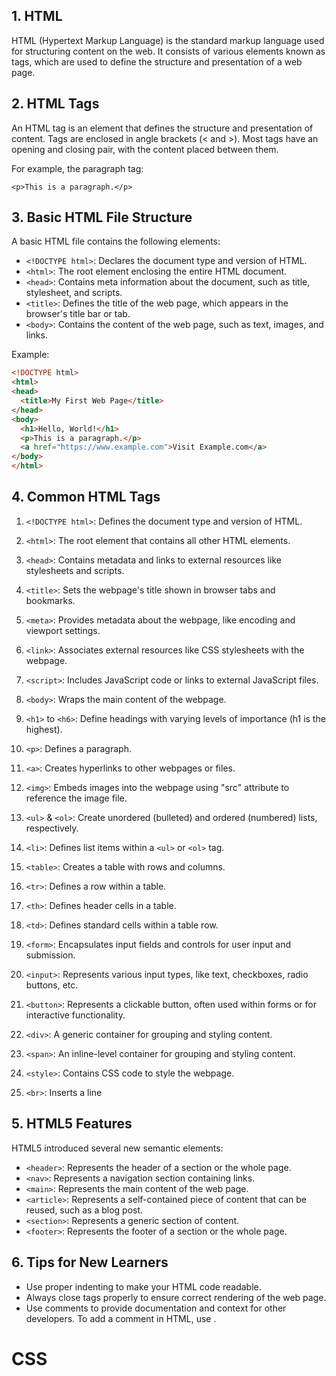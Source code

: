 
## 1. HTML
HTML (Hypertext Markup Language) is the standard markup language used for structuring content on the web. It consists of various elements known as tags, which are used to define the structure and presentation of a web page.

## 2. HTML Tags
An HTML tag is an element that defines the structure and presentation of content. Tags are enclosed in angle brackets (< and >). Most tags have an opening and closing pair, with the content placed between them.

For example, the paragraph tag: 

`<p>This is a paragraph.</p>`

## 3. Basic HTML File Structure
A basic HTML file contains the following elements:
- `<!DOCTYPE html>`: Declares the document type and version of HTML.
- `<html>`: The root element enclosing the entire HTML document.
- `<head>`: Contains meta information about the document, such as title, stylesheet, and scripts.
- `<title>`: Defines the title of the web page, which appears in the browser's title bar or tab.
- `<body>`: Contains the content of the web page, such as text, images, and links.

Example:

```html
<!DOCTYPE html>
<html>
<head>
  <title>My First Web Page</title>
</head>
<body>
  <h1>Hello, World!</h1>
  <p>This is a paragraph.</p>
  <a href="https://www.example.com">Visit Example.com</a>
</body>
</html>
```

## 4. Common HTML Tags
1. `<!DOCTYPE html>`: Defines the document type and version of HTML.

2. `<html>`: The root element that contains all other HTML elements.

3. `<head>`: Contains metadata and links to external resources like stylesheets and scripts.

4. `<title>`: Sets the webpage's title shown in browser tabs and bookmarks.

5. `<meta>`: Provides metadata about the webpage, like encoding and viewport settings.

6. `<link>`: Associates external resources like CSS stylesheets with the webpage.

7. `<script>`: Includes JavaScript code or links to external JavaScript files.

8. `<body>`: Wraps the main content of the webpage.

9. `<h1>` to `<h6>`: Define headings with varying levels of importance (h1 is the highest).

10. `<p>`: Defines a paragraph.

11. `<a>`: Creates hyperlinks to other webpages or files.

12. `<img>`: Embeds images into the webpage using "src" attribute to reference the image file.

13. `<ul>` & `<ol>`: Create unordered (bulleted) and ordered (numbered) lists, respectively.

14. `<li>`: Defines list items within a `<ul>` or `<ol>` tag.

15. `<table>`: Creates a table with rows and columns.

16. `<tr>`: Defines a row within a table.

17. `<th>`: Defines header cells in a table.

18. `<td>`: Defines standard cells within a table row.

19. `<form>`: Encapsulates input fields and controls for user input and submission.

20. `<input>`: Represents various input types, like text, checkboxes, radio buttons, etc.

21. `<button>`: Represents a clickable button, often used within forms or for interactive functionality.

22. `<div>`: A generic container for grouping and styling content.

23. `<span>`: An inline-level container for grouping and styling content.

24. `<style>`: Contains CSS code to style the webpage.

25. `<br>`: Inserts a line

## 5. HTML5 Features
HTML5 introduced several new semantic elements:

- `<header>`: Represents the header of a section or the whole page.
- `<nav>`: Represents a navigation section containing links.
- `<main>`: Represents the main content of the web page.
- `<article>`: Represents a self-contained piece of content that can be reused, such as a blog post.
- `<section>`: Represents a generic section of content.
- `<footer>`: Represents the footer of a section or the whole page.

## 6. Tips for New Learners
- Use proper indenting to make your HTML code readable.
- Always close tags properly to ensure correct rendering of the web page.
- Use comments to provide documentation and context for other developers. To add a comment in HTML, use <!-- Comment text -->.


# CSS
